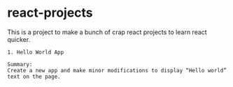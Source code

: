 # react-projects

This is a project to make a bunch of crap react projects to learn react quicker.

```
1. Hello World App

Summary:
Create a new app and make minor modifications to display “Hello world” text on the page.
```